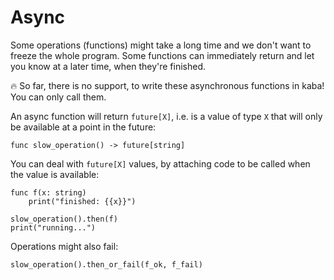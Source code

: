# Async

Some operations (functions) might take a long time and we don't want to freeze the whole program. Some functions can immediately return and let you know at a later time, when they're finished.

🔥 So far, there is no support, to write these asynchronous functions in kaba! You can only call them.

An async function will return `future[X]`, i.e. is a value of type `X` that will only be available at a point in the future:
```kaba
func slow_operation() -> future[string]
```

You can deal with `future[X]` values, by attaching code to be called when the value is available:
```kaba
func f(x: string)
    print("finished: {{x}}")

slow_operation().then(f)
print("running...")
```

Operations might also fail:
```kaba
slow_operation().then_or_fail(f_ok, f_fail)
```

